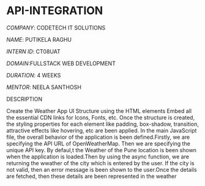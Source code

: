 # API-INTEGRATION
*COMPANY*: CODETECH IT SOLUTIONS

*NAME*: PUTIKELA RAGHU

*INTERN ID*: CT08UAT

*DOMAIN*:FULLSTACK WEB DEVELOPMENT

*DURATION*: 4 WEEKS

*MENTOR*: NEELA SANTHOSH


DESCRIPTION


Create the Weather App UI Structure using the HTML elements  Embed all the essential CDN links for Icons, Fonts, etc.
Once the structure is created, the styling properties for each element like padding, box-shadow, transition, attractive effects like hovering, etc are been applied.
In the main JavaScript file, the overall behavior of the application is been defined.Firstly, we are specifying the API URL of OpenWeatherMap. Then we are specifying the unique API key. By defaul,t the Weather of the Pune location is been shown when the application is loaded.Then by using the async function, we are returning the wwather of the city which is entered by the user. If the city is not valid, then an error message is been shown to the user.Once the details are fetched, then these details are been represented in the weather
